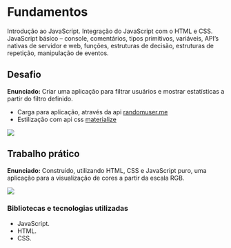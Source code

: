 # Fundamentos

Introdução ao JavaScript. Integração do JavaScript com o HTML e CSS. JavaScript básico – console, comentários, tipos primitivos, variáveis, API’s nativas de servidor e web, funções, estruturas de decisão, estruturas de repetição, manipulação de eventos.

## Desafio

**Enunciado:** Criar uma aplicação para filtrar usuários e mostrar estatísticas a partir do filtro definido.

- Carga para aplicação, através da api [randomuser.me](https://randomuser.me/api/?seed=javascript&results=100&nat=BR&noinfo 'randomuser.me')
- Estilização com api css [materialize](https://materializecss.com 'materialize')

![](https://ik.imagekit.io/0hmjtnwyvn/bootcamp-igti/desafio-m1_SejbeyCA5.gif)

## Trabalho prático

**Enunciado:** Construido, utilizando HTML, CSS e JavaScript puro, uma aplicação para a visualização de cores a partir da escala RGB.

![](https://ik.imagekit.io/0hmjtnwyvn/bootcamp-igti/rbg_j2bB_TCgv.gif)

### Bibliotecas e tecnologias utilizadas

- JavaScript.
- HTML.
- CSS.
